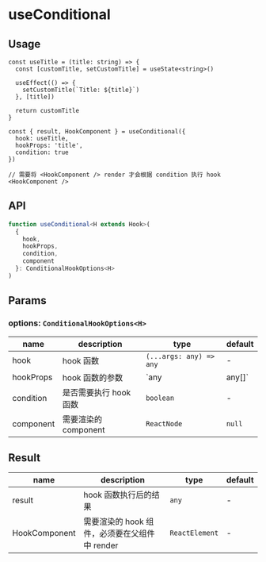 # useConditional

## Usage

```tsx
const useTitle = (title: string) => {
  const [customTitle, setCustomTitle] = useState<string>()

  useEffect(() => {
    setCustomTitle(`Title: ${title}`)
  }, [title])

  return customTitle
}

const { result, HookComponent } = useConditional({
  hook: useTitle,
  hookProps: 'title',
  condition: true
})

// 需要将 <HookComponent /> render 才会根据 condition 执行 hook
<HookComponent />
```

## API

```ts
function useConditional<H extends Hook>(
  {
    hook,
    hookProps,
    condition,
    component
  }: ConditionalHookOptions<H>
)
```

## Params

### options: `ConditionalHookOptions<H>`

| name | description | type | default |
| ---- | ----------- | ---- | ------- |
| hook | hook 函数 | `(...args: any) => any` | - |
| hookProps | hook 函数的参数 | `any | any[]` | - |
| condition | 是否需要执行 hook 函数 | `boolean` | - |
| component | 需要渲染的 component | `ReactNode` | `null` |

## Result

| name | description | type | default |
| ---- | ----------- | ---- | ------- |
| result | hook 函数执行后的结果 | `any` | - |
| HookComponent | 需要渲染的 hook 组件，必须要在父组件中 render | `ReactElement` | - |
